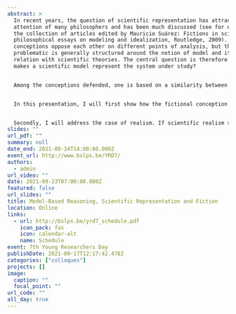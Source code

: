 ```yaml
---
abstract: >
  In recent years, the question of scientific representation has attracted the
  attention of many philosophers and has been much discussed (see for example
  the collection of articles edited by Mauricio Suárez: Fictions in science:
  philosophical essays on modeling and idealization, Routledge, 2009). Many
  conceptions oppose each other on different points of analysis, but the
  problematic is generally structured around the notion of model and its
  relation with scientific theories. The central question is therefore: what
  makes a scientific model represent the system under study?


  Among the conceptions defended, one is based on a similarity between model-based reasoning and works of fiction. This fictional view of models bases its analysis on Walton's concept of make-believe. According to its advocates, the scientist's attitude when using a model to represent a physical system is the same as when we are faced with a work of fiction: we pretend to believe what is told to us, even if we know that approximations, idealisations or fictions are integrated into the model. This conception therefore raises questions both about the explanatory capacity of models and about their ontological interpretation.


  In this presentation, I will first show how the fictional conception of models allows us to answer some general problems of scientific representation. In particular, I will focus on the importance of taking into account the possibility of misrepresentation in an account of scientific representation and on the problems that this poses to purely structural conceptions of models.


  Secondly, I will address the case of realism. If scientific realism states that science aims at truth, the fictional account I defend seems at first sight to promote anti-realism. I will show that this is not the case and that a realistic conception of scientific theories can accommodate the problem of misrepresentation.
slides: ""
url_pdf: ""
summary: null
date_end: 2021-09-24T14:00:00.000Z
event_url: http://www.bslps.be/YRD7/
authors:
  - admin
url_video: ""
date: 2021-09-23T07:00:00.000Z
featured: false
url_slides: ""
title: Model-Based Reasoning, Scientific Representation and Fiction
location: Online
links:
  - url: http://bslps.be/yrd7_schedule.pdf
    icon_pack: fas
    icon: calendar-alt
    name: Schedule
event: 7th Young Researchers Day
publishDate: 2021-09-17T12:17:42.478Z
categories: ["colloques"]
projects: []
image:
  caption: ""
  focal_point: ""
url_code: ""
all_day: true
---
```

